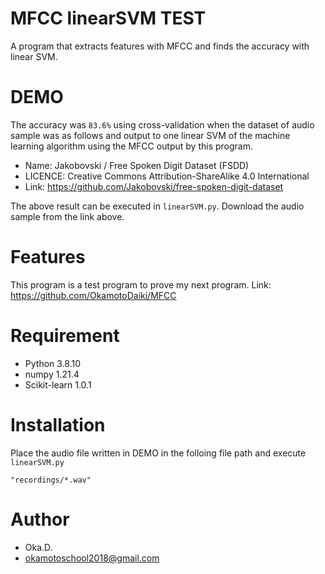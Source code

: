 # MFCC linearSVM TEST
 
A program that extracts features with MFCC and finds the accuracy with linear SVM.
 
# DEMO
 
The accuracy was `83.6%` using cross-validation when the dataset of audio sample was as follows and output to one linear SVM of the machine learning algorithm using the MFCC output by this program.

* Name:  Jakobovski / Free Spoken Digit Dataset (FSDD)
* LICENCE: Creative Commons Attribution-ShareAlike 4.0 International
* Link: https://github.com/Jakobovski/free-spoken-digit-dataset

The above result can be executed in `linearSVM.py`. Download the audio sample from the link above.

# Features
 
This program is a test program to prove my next program.
Link: https://github.com/OkamotoDaiki/MFCC

 
# Requirement

* Python 3.8.10
* numpy 1.21.4
* Scikit-learn 1.0.1
 
# Installation
 
Place the audio file written in DEMO in the folloing file path and execute `linearSVM.py`
```
"recordings/*.wav"
```

# Author
* Oka.D.
* okamotoschool2018@gmail.com